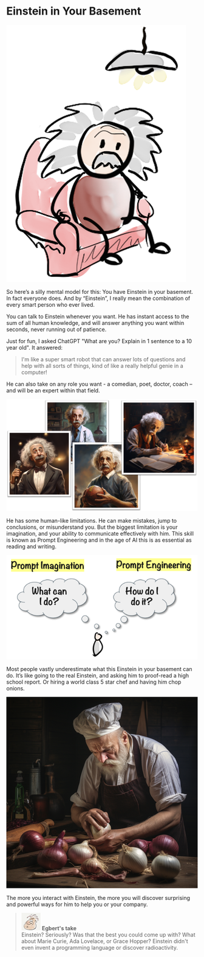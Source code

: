 # Einstein in Your Basement

![](../.gitbook/assets/020-einstein-basement.png)

So here’s a silly mental model for this: You have Einstein in your basement. In fact everyone does. And by “Einstein”, I really mean the combination of every smart person who ever lived.

You can talk to Einstein whenever you want. He has instant access to the sum of all human knowledge, and will answer anything you want within seconds, never running out of patience.

Just for fun, I asked ChatGPT "What are you? Explain in 1 sentence to a 10 year old". It answered:

> I'm like a super smart robot that can answer lots of questions and help with all sorts of things, kind of like a really helpful genie in a computer!

He can also take on any role you want - a comedian, poet, doctor, coach – and will be an expert within that field.

![](../.gitbook/assets/020-roles.png)

He has some human-like limitations. He can make mistakes, jump to conclusions, or misunderstand you. But the biggest limitation is your imagination, and your ability to communicate effectively with him. This skill is known as Prompt Engineering and in the age of AI this is as essential as reading and writing.

![](../.gitbook/assets/020-prompt-imagination-engineering.png)

Most people vastly underestimate what this Einstein in your basement can do. It’s like going to the real Einstein, and asking him to proof-read a high school report. Or hiring a world class 5 star chef and having him chop onions.

![](../.gitbook/assets/020-chef.png)

The more you interact with Einstein, the more you will discover surprising and powerful ways for him to help you or your company.

> ![alt text](../.gitbook/assets/egbert-small.png) **Egbert's take**  
> Einstein? Seriously? Was that the best you could come up with? What about Marie Curie, Ada Lovelace, or Grace Hopper? Einstein didn't even invent a programming language or discover radioactivity.
